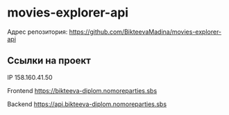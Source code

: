 # movies-explorer-api

Адрес репозитория: https://github.com/BikteevaMadina/movies-explorer-api

## Ссылки на проект

IP 158.160.41.50

Frontend https://bikteeva-diplom.nomoreparties.sbs

Backend https://api.bikteeva-diplom.nomoreparties.sbs
